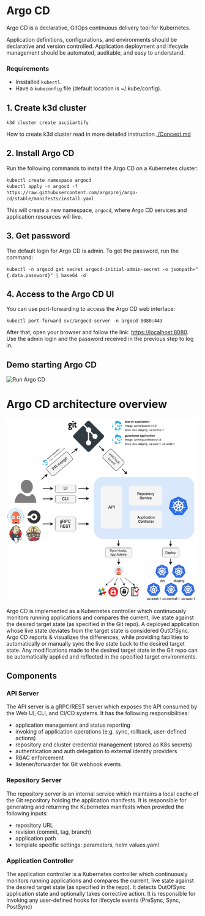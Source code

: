 # Argo CD

Argo CD is a declarative, GitOps continuous delivery tool for Kubernetes.

Application definitions, configurations, and environments should be declarative and version controlled. Application deployment and lifecycle management should be automated, auditable, and easy to understand.

### Requirements

- Insstalled `kubectl`.
- Have a `kubeconfig` file (default location is ~/.kube/config).

## 1. Create k3d cluster

```
k3d cluster create asciiartify
```

How to create k3d cluster read in more detailed instruction [./Concept.md](./Concept.md#demo-k3d)

## 2. Install Argo CD

Run the following commands to install the Argo CD on a Kubernetes cluster:

```
kubectl create namespace argocd
kubectl apply -n argocd -f https://raw.githubusercontent.com/argoproj/argo-cd/stable/manifests/install.yaml
```

This will create a new namespace, `argocd`, where Argo CD services and application resources will live.

## 3. Get password

The default login for Argo CD is admin. To get the password, run the command:

```
kubectl -n argocd get secret argocd-initial-admin-secret -o jsonpath="{.data.password}" | base64 -d
```

## 4. Access to the Argo CD UI

You can use port-forwarding to access the Argo CD web interface:

```
kubectl port-forward svc/argocd-server -n argocd 8080:443
```

After that, open your browser and follow the link: [https://localhost:8080](https://localhost:8080). Use the admin login and the password received in the previous step to log in.

## Demo starting Argo CD

![Run Argo CD](./argocd.gif)

# Argo CD architecture overview

<img src="argocd_architecture.webp" alt="Argo CD architecture" width="500"/>

Argo CD is implemented as a Kubernetes controller which continuously monitors running applications and compares the current, live state against the desired target state (as specified in the Git repo). A deployed application whose live state deviates from the target state is considered OutOfSync. Argo CD reports & visualizes the differences, while providing facilities to automatically or manually sync the live state back to the desired target state. Any modifications made to the desired target state in the Git repo can be automatically applied and reflected in the specified target environments.

## Components

### API Server

The API server is a gRPC/REST server which exposes the API consumed by the Web UI, CLI, and CI/CD systems. It has the following responsibilities:

- application management and status reporting
- invoking of application operations (e.g. sync, rollback, user-defined actions)
- repository and cluster credential management (stored as K8s secrets)
- authentication and auth delegation to external identity providers
- RBAC enforcement
- listener/forwarder for Git webhook events

### Repository Server

The repository server is an internal service which maintains a local cache of the Git repository holding the application manifests. It is responsible for generating and returning the Kubernetes manifests when provided the following inputs:

- repository URL
- revision (commit, tag, branch)
- application path
- template specific settings: parameters, helm values.yaml

### Application Controller

The application controller is a Kubernetes controller which continuously monitors running applications and compares the current, live state against the desired target state (as specified in the repo). It detects OutOfSync application state and optionally takes corrective action. It is responsible for invoking any user-defined hooks for lifecycle events (PreSync, Sync, PostSync)
